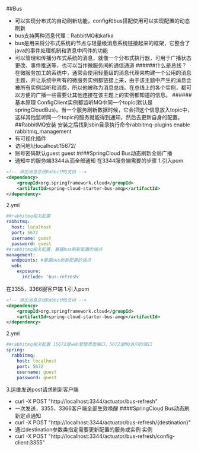 ##Bus
* 可以实现分布式的自动刷新功能，config和bus搭配使用可以实现配置的动态刷新
* bus支持两种消息代理：RabbitMQ和kafka
* bus是用来将分布式系统的节点与轻量级消息系统链接起来的框架，它整合了java的事件处理机制和消息中间件的功能
* 可以管理和传播分布式系统的消息，就像一个分布式执行器，可用于广播状态更改、事件推送等，也可以当作微服务间的通信通道
######什么是总线？
在微服务加工的系统中，通常会使用轻量级的消息代理来构建一个公用的消息主题，并让系统中所有的微服务实例都链接上来，由于该主题中产生的消息会被所有实例监听和消费，所以他被称为消息总线。在总线上的各个实例，都可以方便的广播一些需要让其他连接在该主题上的实例都知道的信息。
######基本原理
ConfigClient实例都监听MQ中同一个topic(默认是springCloudBus)。当一个服务刷新数据时候，它会把这个信息放入topic中，这样其他监听同一个topic的服务就能得到通知，然后去更新自身的配置。
##RabbitMQ安装
安装之后找到sbin目录执行命令rabbitmq-plugins enable rabbitmq_management
* 有可视化插件
* 访问地址localhost:15672/
* 账号密码默认guest guest
####SpringCloud Bus动态刷新全局广播
* 通知中的服务端3344从而全部通知
在3344服务端需要的步骤
1.引入pom
```xml
<!-- 添加消息总线RabbitMQ支持 -->
<dependency>
    <groupId>org.springframework.cloud</groupId>
    <artifactId>spring-cloud-starter-bus-amqp</artifactId>
</dependency>
```
2.yml
```yaml
##rabbitmq相关配置
rabbitmq:
  host: localhost
  port: 5672
  username: guest
  password: guest
##rabbitmq相关配置，暴露bus刷新配置的端点
management:
  endpoints: #暴露bus刷新配置的端点
  web:
    exposure:
      include: 'bus-refresh'
```
在3355，3366服客户端
1.引入pom
```xml
<!-- 添加消息总线RabbitMQ支持 -->
<dependency>
    <groupId>org.springframework.cloud</groupId>
    <artifactId>spring-cloud-starter-bus-amqp</artifactId>
</dependency>
```
2.yml
```yaml
##rabbitmq相关配置 15672是web管理界面端口，5672是MQ访问的端口
spring:
  rabbitmq:
    host: localhost
    port: 5672
    username: guest
    password: guest
```
3.运维发送post请求刷新客户端
* curl -X POST "http://localhost:3344/actuator/bus-refresh"
* 一次发送，3355，3366客户端全部生效唤醒
####SpringCloud Bus动态刷新定点通知
* curl -X POST "http://localhost:3344/actuator/bus-refresh/{destination}"
* 通过destination参数类指定需要更新配置的服务或实例
实例
* curl -X POST "http://localhost:3344/actuator/bus-refresh/config-client:3355"
